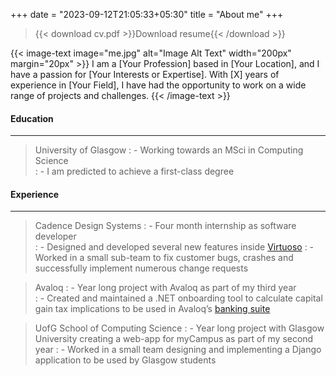 +++
date = "2023-09-12T21:05:33+05:30"
title = "About me"
+++

>{{< download cv.pdf >}}Download resume{{< /download >}}

{{< image-text image="me.jpg" alt="Image Alt Text" width="200px" margin="20px" >}}
I am a [Your Profession] based in [Your Location], and I have a passion for [Your Interests or Expertise]. With [X] years of experience in [Your Field], I have had the opportunity to work on a wide range of projects and challenges.
{{< /image-text >}}

#### Education
---
> University of Glasgow
> : - Working towards an MSci in Computing Science  
> : - I am predicted to achieve a first-class degree

#### Experience
---
> Cadence Design Systems 
> : - Four month internship as software developer  
> : - Designed and developed several new features inside [Virtuoso](https://www.cadence.com/en_US/home/tools/custom-ic-analog-rf-design/virtuoso-studio.html)
> : -  Worked in a small sub-team to fix customer bugs, crashes and successfully implement numerous change requests  

> Avaloq 
> : - Year long project with Avaloq as part of my third year  
> : - Created and maintained a .NET onboarding tool to calculate capital gain tax implications to be used in Avaloq’s [banking suite](https://www.avaloq.com/about-us/press-releases/the-avaloq-banking-suite-enhances-the-user-experience-of-maybank-premier-clients-in-singapore)

> UofG School of Computing Science
> : - Year long project with Glasgow University creating a web-app for myCampus as part of my second year
> : - Worked in a small team designing and implementing a Django application to be used by Glasgow students